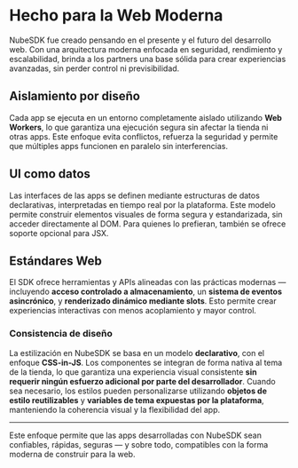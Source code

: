 # Hecho para la Web Moderna

NubeSDK fue creado pensando en el presente y el futuro del desarrollo web. Con una arquitectura moderna enfocada en seguridad, rendimiento y escalabilidad, brinda a los partners una base sólida para crear experiencias avanzadas, sin perder control ni previsibilidad.

## Aislamiento por diseño

Cada app se ejecuta en un entorno completamente aislado utilizando **Web Workers**, lo que garantiza una ejecución segura sin afectar la tienda ni otras apps. Este enfoque evita conflictos, refuerza la seguridad y permite que múltiples apps funcionen en paralelo sin interferencias.

## UI como datos

Las interfaces de las apps se definen mediante estructuras de datos declarativas, interpretadas en tiempo real por la plataforma. Este modelo permite construir elementos visuales de forma segura y estandarizada, sin acceder directamente al DOM. Para quienes lo prefieran, también se ofrece soporte opcional para JSX.

## Estándares Web

El SDK ofrece herramientas y APIs alineadas con las prácticas modernas — incluyendo **acceso controlado a almacenamiento**, un **sistema de eventos asincrónico**, y **renderizado dinámico mediante slots**. Esto permite crear experiencias interactivas con menos acoplamiento y mayor control.

### Consistencia de diseño

La estilización en NubeSDK se basa en un modelo **declarativo**, con el enfoque **CSS-in-JS**. Los componentes se integran de forma nativa al tema de la tienda, lo que garantiza una experiencia visual consistente **sin requerir ningún esfuerzo adicional por parte del desarrollador**. Cuando sea necesario, los estilos pueden personalizarse utilizando **objetos de estilo reutilizables** y **variables de tema expuestas por la plataforma**, manteniendo la coherencia visual y la flexibilidad del app.

---

Este enfoque permite que las apps desarrolladas con NubeSDK sean confiables, rápidas, seguras — y sobre todo, compatibles con la forma moderna de construir para la web.
